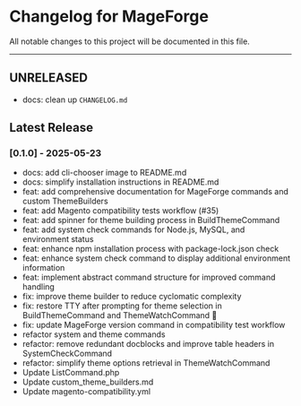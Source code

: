 # Changelog for MageForge

All notable changes to this project will be documented in this file.

---

## UNRELEASED

- docs: clean up `CHANGELOG.md`


## Latest Release

### [0.1.0] - 2025-05-23

- docs: add cli-chooser image to README.md
- docs: simplify installation instructions in README.md
- feat: add comprehensive documentation for MageForge commands and custom ThemeBuilders
- feat: add Magento compatibility tests workflow (#35)
- feat: add spinner for theme building process in BuildThemeCommand
- feat: add system check commands for Node.js, MySQL, and environment status
- feat: enhance npm installation process with package-lock.json check
- feat: enhance system check command to display additional environment information
- feat: implement abstract command structure for improved command handling
- fix: improve theme builder to reduce cyclomatic complexity
- fix: restore TTY after prompting for theme selection in BuildThemeCommand and ThemeWatchCommand 🎨
- fix: update MageForge version command in compatibility test workflow
- refactor system and theme commands
- refactor: remove redundant docblocks and improve table headers in SystemCheckCommand
- refactor: simplify theme options retrieval in ThemeWatchCommand
- Update ListCommand.php
- Update custom_theme_builders.md
- Update magento-compatibility.yml
